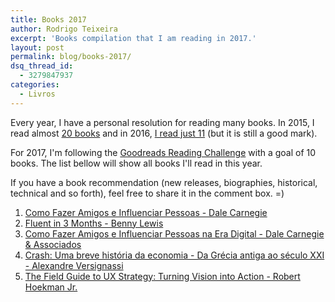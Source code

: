 ```yaml
---
title: Books 2017
author: Rodrigo Teixeira
excerpt: 'Books compilation that I am reading in 2017.'
layout: post
permalink: blog/books-2017/
dsq_thread_id:
  - 3279847937
categories:
  - Livros
---
```


Every year, I have a personal resolution for reading many books. In 2015, I read almost [20 books](/blog/livros-2015/) and in 2016, [I read just 11](/blog/livros-2016/) (but it is still a good mark).

For 2017, I'm following the [Goodreads Reading Challenge](https://www.goodreads.com/) with a goal of 10 books. The list bellow will show all books I'll read in this year.

If you have a book recommendation (new releases, biographies, historical, technical and so forth), feel free to share it in the comment box. =)

1. [Como Fazer Amigos e Influenciar Pessoas -  Dale Carnegie](http://a.co/aCaW8VS)
2. [Fluent in 3 Months - Benny Lewis](http://amzn.eu/bE1hPUA)
3. [Como Fazer Amigos e Influenciar Pessoas na Era Digital - Dale Carnegie & Associados](http://a.co/aFx3oN8)
4. [Crash: Uma breve história da economia - Da Grécia antiga ao século XXI - Alexandre Versignassi](http://a.co/2vRyjqj)
5. [The Field Guide to UX Strategy: Turning Vision into Action - Robert Hoekman Jr.](https://www.uxpin.com/studio/ebooks/ux-strategy-field-guide/)
